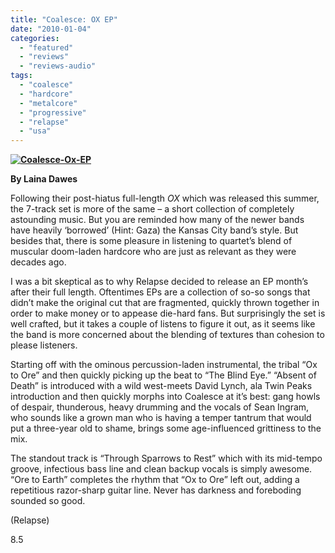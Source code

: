 ```yaml
---
title: "Coalesce: OX EP"
date: "2010-01-04"
categories: 
  - "featured"
  - "reviews"
  - "reviews-audio"
tags: 
  - "coalesce"
  - "hardcore"
  - "metalcore"
  - "progressive"
  - "relapse"
  - "usa"
---
```


**[![Coalesce-Ox-EP](http://www.hellbound.ca/wp-content/uploads/2010/01/Coalesce-Ox-EP.jpg "Coalesce-Ox-EP")](http://www.hellbound.ca/wp-content/uploads/2010/01/Coalesce-Ox-EP.jpg)**

**By Laina Dawes**

Following their post-hiatus full-length _OX_ which was released this summer, the 7-track set is more of the same – a short collection of completely astounding music. But you are reminded how many of the newer bands have heavily ‘borrowed’ (Hint: Gaza) the Kansas City band’s style. But besides that, there is some pleasure in listening to quartet’s blend of muscular doom-laden hardcore who are just as relevant as they were decades ago.

I was a bit skeptical as to why Relapse decided to release an EP month’s after their full length. Oftentimes EPs are a collection of so-so songs that didn’t make the original cut that are fragmented, quickly thrown together in order to make money or to appease die-hard fans. But surprisingly the set is well crafted, but it takes a couple of listens to figure it out, as it seems like the band is more concerned about the blending of textures than cohesion to please listeners.

Starting off with the ominous percussion-laden instrumental, the tribal “Ox to Ore” and then quickly picking up the beat to “The Blind Eye.” “Absent of Death” is introduced with a wild west-meets David Lynch, ala Twin Peaks introduction and then quickly morphs into Coalesce at it’s best: gang howls of despair, thunderous, heavy drumming and the vocals of Sean Ingram, who sounds like a grown man who is having a temper tantrum that would put a three-year old to shame, brings some age-influenced grittiness to the mix.

The standout track is “Through Sparrows to Rest” which with its mid-tempo groove, infectious bass line and clean backup vocals is simply awesome. “Ore to Earth” completes the rhythm that “Ox to Ore” left out, adding a repetitious razor-sharp guitar line. Never has darkness and foreboding sounded so good.

(Relapse)

8.5
